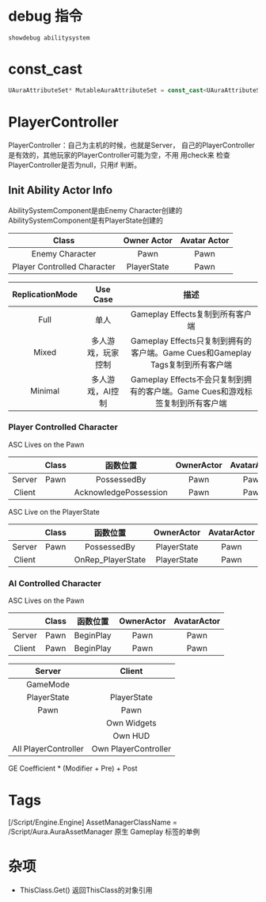 # debug 指令

 ```
showdebug abilitysystem
 ```

# const_cast

```C++
UAuraAttributeSet* MutableAuraAttributeSet = const_cast<UAuraAttributeSet*>(AuraAttributeSet);
```

# PlayerController

PlayerController：自己为主机的时候，也就是Server， 自己的PlayerController是有效的，其他玩家的PlayerController可能为空，不用
用check来
检查PlayerController是否为null，只用if 判断。

## Init Ability Actor Info

AbilitySystemComponent是由Enemy Character创建的
AbilitySystemComponent是有PlayerState创建的

|            Class            | Owner Actor | Avatar Actor |
|:---------------------------:|:-----------:|:------------:|
|       Enemy Character       |    Pawn     |     Pawn     |
| Player Controlled Character | PlayerState |     Pawn     |

| ReplicationMode | Use Case  |                             描述                             |
|:---------------:|:---------:|:----------------------------------------------------------:|
|      Full       |    单人     |                  Gameplay Effects复制到所有客户端                  |
|      Mixed      | 多人游戏，玩家控制 | Gameplay Effects只复制到拥有的客户端。Game Cues和Gameplay Tags复制到所有客户端 |
|     Minimal     | 多人游戏，AI控制 |    Gameplay Effects不会只复制到拥有的客户端。Game Cues和游戏标签复制到所有客户端     |

### Player Controlled Character

ASC Lives on the Pawn

|        | Class |         函数位置          | OwnerActor | AvatarActor |
|:------:|:-----:|:---------------------:|:----------:|:-----------:|
| Server | Pawn  |      PossessedBy      |    Pawn    |    Pawn     |
| Client |       | AcknowledgePossession |    Pawn    |    Pawn     |

ASC Live on the PlayerState

|        | Class |       函数位置        | OwnerActor  | AvatarActor |
|:------:|:-----:|:-----------------:|:-----------:|:-----------:|
| Server | Pawn  |    PossessedBy    | PlayerState |    Pawn     |
| Client |       | OnRep_PlayerState | PlayerState |    Pawn     |

### AI Controlled Character

ASC Lives on the Pawn

|        | Class |   函数位置    | OwnerActor | AvatarActor |
|:------:|:-----:|:---------:|:----------:|:-----------:|
| Server | Pawn  | BeginPlay |    Pawn    |    Pawn     |
| Client | Pawn  | BeginPlay |    Pawn    |    Pawn     |

|        Server        |        Client        |
|:--------------------:|:--------------------:|
|       GameMode       |                      |
|     PlayerState      |     PlayerState      |
|         Pawn         |         Pawn         |
|                      |     Own Widgets      |
|                      |       Own HUD        |
| All PlayerController | Own PlayerController |

GE
Coefficient * (Modifier + Pre) + Post

# Tags

[/Script/Engine.Engine]
AssetManagerClassName = /Script/Aura.AuraAssetManager
原生 Gameplay 标签的单例

# 杂项

+ ThisClass.Get() 返回ThisClass的对象引用